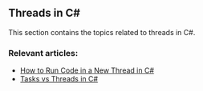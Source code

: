 ## Threads in C#

This section contains the topics related to threads in C#.
### Relevant articles:

- [How to Run Code in a New Thread in C#](https://code-maze.com/csharp-new-thread/)
- [Tasks vs Threads in C#](https://code-maze.com/csharp-tasks-vs-threads/)

